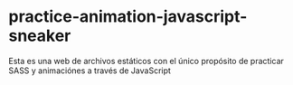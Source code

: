 # practice-animation-javascript-sneaker
Esta es una web de archivos estáticos con el único propósito de practicar SASS y animaciónes a través de JavaScript
